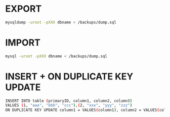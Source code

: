 # EXPORT
```sh
mysqldump -uroot -pXXX dbname > /backups/dump.sql
```

# IMPORT
```sh
mysql -uroot -pXXX dbname < /backups/dump.sql
```

# INSERT + ON DUPLICATE KEY UPDATE
```sh
INSERT INTO table (primaryID, column1, column2, column3)
VALUES (1, "aaa", "bbb", "ccc"),(2, "xxx", "yyy", "zzz")
ON DUPLICATE KEY UPDATE column1 = VALUES(column1), column2 = VALUES(column2)
```

